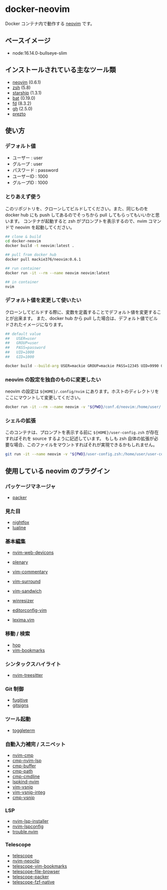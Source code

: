 # docker-neovim

Docker コンテナ内で動作する [neovim](https://neovim.io) です。

## ベースイメージ

- node:16.14.0-bullseye-slim

## インストールされている主なツール類

- [neovim](https://neovim.io) (0.6.1)
- [zsh](https://www.zsh.org) (5.8)
- [starship](https://starship.rs) (1.3.1)
- [bat](https://github.com/sharkdp/bat) (0.19.0)
- [fd](https://github.com/sharkdp/fd) (8.3.2)
- [gh](https://github.com/cli/cli) (2.5.0)
- [prezto](https://github.com/sorin-ionescu/prezto)

## 使い方

### デフォルト値

- ユーザー : user
- グループ : user
- パスワード : password
- ユーザーID : 1000
- グループID : 1000

### とりあえず使う

このリポジトリを、クローンしてビルドしてください。また、同じものを docker hub にも push してあるのでそっちから pull してもらってもいいかと思います。
コンテナが起動すると zsh がプロンプトを表示するので、nvim コマンドで neovim を起動してください。

```sh
## clone & build
cd docker-neovim
docker build -t neovim:latest .

## pull from docker hub
docker pull mackie376/neovim:0.6.1

## run container
docker run -it --rm --name neovim neovim:latest

## in container
nvim
```

### デフォルト値を変更して使いたい

クローンしてビルドする際に、変数を定義することでデフォルト値を変更することが出来ます。
また、docker hub から pull した場合は、デフォルト値でビルドされたイメージになります。

```sh
## default value
##   USER=user
##   GROUP=user
##   PASS=password
##   UID=1000
##   GID=1000

docker build --build-arg USER=mackie GROUP=mackie PASS=12345 UID=9990 GID=990 -t neovim:0.6.1
```

### neovim の設定を独自のものに変更したい

neovim の設定は ```${HOME}/.config/nvim``` にあります。ホストのディレクトリをここにマウントして変更してください。

```sh
docker run -it --rm --name neovim -v "${PWD}/conf.d/neovim:/home/user/.config/nvim" neovim:0.6.1
```

### シェルの拡張

このコンテナは、プロンプトを表示する前に ```${HOME}/user-config.zsh``` が存在すればそれを source するように記述しています。
もしも zsh 自体の拡張が必要な場合、このファイルをマウントすればそれが実現できるかもしれません。

```sh
git run -it --name neovim -v "${PWD}/user-config.zsh:/home/user/user-config.zsh" neovim:0.6.1
```

## 使用している neovim のプラグイン

### パッケージマネージャ

- [packer](https://github.com/wbthomason/packer.nvim)

### 見た目

- [nightfox](https://github.com/EdenEast/nightfox.nvim)
- [lualine](https://github.com/nvim-lualine/lualine.nvim)

### 基本編集

- [nvim-web-devicons](https://github.com/nvim-telescope/telescope.nvim)
- [plenary](https://github.com/nvim-telescope/telescope.nvim)

- [vim-commentary](https://github.com/tpope/vim-commentary)
- [vim-surround](https://github.com/tpope/vim-surround)
- [vim-sandwich](https://github.com/machakann/vim-sandwich)
- [winresizer](https://github.com/simeji/winresizer)
- [editorconfig-vim](https://github.com/editorconfig/editorconfig-vim)
- [lexima.vim](https://github.com/cohama/lexima.vim)

### 移動 / 検索

- [hop](https://github.com/phaazon/hop.nvim)
- [vim-bookmarks](https://github.com/MattesGroeger/vim-bookmarks)

### シンタックスハイライト

- [nvim-treesitter](https://github.com/nvim-treesitter/nvim-treesitter)

### Git 制御

- [fugitive](https://github.com/tpope/vim-fugitive)
- [gitsigns](https://github.com/lewis6991/gitsigns.nvim)

### ツール起動

- [toggleterm](https://github.com/akinsho/toggleterm.nvim)

### 自動入力補完 / スニペット

- [nvim-cmp](https://github.com/hrsh7th/nvim-cmp)
- [cmp-nvim-lsp](https://github.com/hrsh7th/cmp-nvim-lsp)
- [cmp-buffer](https://github.com/hrsh7th/cmp-buffer)
- [cmp-path](https:/github.com/hrsh7th/cmp-path)
- [cmp-cmdline](https://github.com/hrsh7th/cmp-cmdline)
- [lspkind-nvim](https://github.com/onsails/lspkind-nvim)
- [vim-vsnip](https://github.com/hrsh7th/vim-vsnip)
- [vim-vsnip-integ](https://github.com/hrsh7th/vim-vsnip-integ)
- [cmp-vsnip](https://github.com/hrsh7th/cmp-vsnip)

### LSP

- [nvim-lsp-installer](https://github.com/williamboman/nvim-lsp-installer)
- [nvim-lspconfig](https://github.com/neovim/nvim-lspconfig)
- [trouble.nvim](http://github.com/folke/trouble.nvim)

### Telescope

- [telescope](https://github.com/nvim-telescope/telescope.nvim)
- [nvim-neoclip](https://github.com/AckslD/nvim-neoclip.lua)
- [telescope-vim-bookmarks](https://github.com/tom-anders/telescope-vim-bookmarks)
- [telescope-file-browser](https://github.com/nvim-telescope/telescope-file-browser.nvim)
- [telescope-packer](https://github.com/nvim-telescope/telescope-packer.nvim)
- [telescope-fzf-native](https://github.com/nvim-telescope/telescope-file-browser.nvim)
